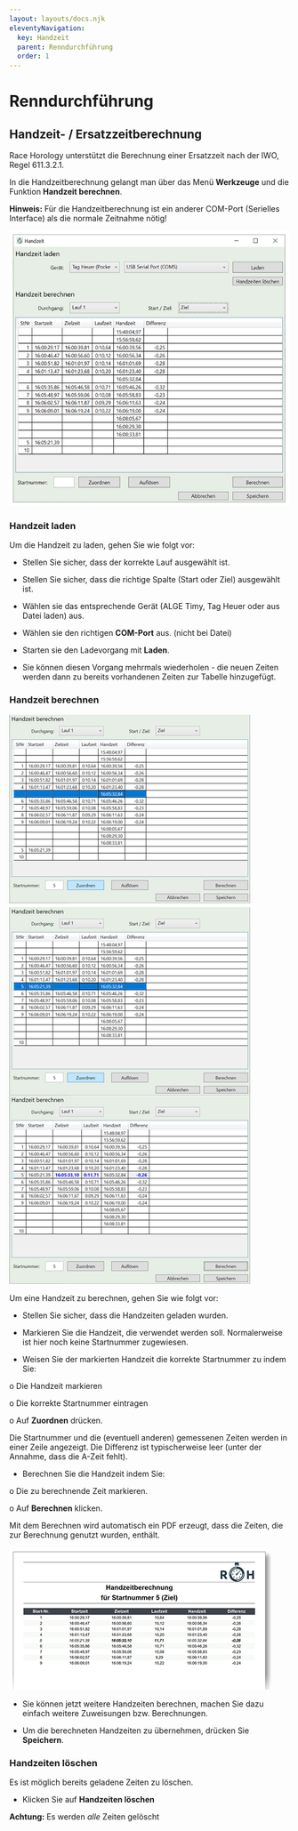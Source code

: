 ```yaml
---
layout: layouts/docs.njk
eleventyNavigation:
  key: Handzeit
  parent: Renndurchführung
  order: 1
---
```


# Renndurchführung

##	Handzeit- / Ersatzzeitberechnung

Race Horology unterstützt die Berechnung einer Ersatzzeit nach der IWO, Regel 611.3.2.1.

In die Handzeitberechnung gelangt man über das Menü **Werkzeuge** und die Funktion **Handzeit berechnen**.

**Hinweis:** Für die Handzeitberechnung ist ein anderer COM-Port (Serielles Interface) als die normale Zeitnahme nötig!

![Zeitnahmetab](../../assets/images/de/handzeit.png)
 
###	Handzeit laden

Um die Handzeit zu laden, gehen Sie wie folgt vor:

-	Stellen Sie sicher, dass der korrekte Lauf ausgewählt ist.

- Stellen Sie sicher, dass die richtige Spalte (Start oder Ziel) ausgewählt ist.

- Wählen sie das entsprechende Gerät (ALGE Timy, Tag Heuer oder aus Datei laden) aus.

-	Wählen sie den richtigen **COM-Port** aus. (nicht bei Datei)

-	Starten sie den Ladevorgang mit **Laden**.

- Sie können diesen Vorgang mehrmals wiederholen - die neuen Zeiten werden dann zu bereits vorhandenen Zeiten zur Tabelle hinzugefügt.

###	Handzeit berechnen

![Handzeit berechnen](../../assets/images/de/handzeitberechnen.png)

Um eine Handzeit zu berechnen, gehen Sie wie folgt vor:

-	Stellen Sie sicher, dass die Handzeiten geladen wurden.

-	Markieren Sie die Handzeit, die verwendet werden soll. Normalerweise ist hier noch keine Startnummer zugewiesen.

-	Weisen Sie der markierten Handzeit die korrekte Startnummer zu indem Sie:

o	Die Handzeit markieren

o	Die korrekte Startnummer eintragen

o	Auf **Zuordnen** drücken.

Die Startnummer und die (eventuell anderen) gemessenen Zeiten werden in einer Zeile angezeigt. Die Differenz ist typischerweise leer (unter der Annahme, dass die A-Zeit fehlt).

-	Berechnen Sie die Handzeit indem Sie:

o	Die zu berechnende Zeit markieren.

o	Auf **Berechnen** klicken.

Mit dem Berechnen wird automatisch ein PDF erzeugt, dass die Zeiten, die zur Berechnung genutzt wurden, enthält.

![Handzeit PDF Ausgabe](../../assets/images/de/handzeit_pdf.png)

-	Sie können jetzt weitere Handzeiten berechnen, machen Sie dazu einfach weitere Zuweisungen bzw. Berechnungen.

-	Um die berechneten Handzeiten zu übernehmen, drücken Sie **Speichern**.

### Handzeiten löschen

Es ist möglich bereits geladene Zeiten zu löschen.

- Klicken Sie auf **Handzeiten löschen**

**Achtung:** Es werden *alle* Zeiten gelöscht
